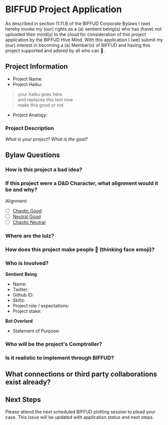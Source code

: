 # BIFFUD Project Application
As described in section 11.11.B of the BIFFUD Corporate Bylaws I (we) hereby invoke my (our) rights as a (a) sentient being(s) who has (have) not uploaded their mind(s) to the cloud for consideration of this project application by the BIFFUD Hive Mind. With this application I (we) submit my (our) interest in becoming a (a) Member(s) of BIFFUD and having this project supported and adored by all who can 🤔.

## Project Information
- Project Name: 
- Project Haiku: 

> your haiku goes here  
> and replaces this text now  
> make this good or not  

- Project Analogy:

### Project Description
*What is your project? What is the goal?*

## Bylaw Questions

### How is this project a bad idea?

### If this project were a D&D Character, what alignment would it be and why?
Alignment:
- [ ] [Chaotic Good](http://easydamus.com/chaoticgood.html)
- [ ] [Neutral Good](http://easydamus.com/neutralgood.html)
- [ ] [Chaotic Neutral](http://easydamus.com/chaoticneutral.html)

### Where are the lulz?

### How does this project make people 🤔 (thinking face emoji)?

### Who is Involved?
**Sentient Being**
- Name: 
- Twitter: 
- Github ID:
- Skillz: 
- Project role / expectations: 
- Project stake: 

**Bot Overlord**
- Statement of Purpose: 

### Who will be the project's Comptroller?

### Is it realistic to implement through BIFFUD?

## What connections or third party collaborations exist already?

## Next Steps
Please attend the next scheduled BIFFUD plotting session to plead your case.
This issue will be updated with application status and next steps.
